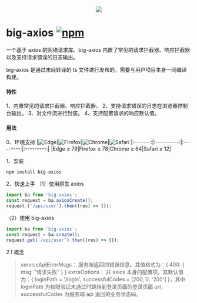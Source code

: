 <h1 align="center">
<img src="https://img.shields.io/badge/BA-big--axios-42b883">
</h1>

# big-axios <a href='https://www.npmjs.com/package/big-axios'>![npm](https://img.shields.io/npm/v/big-axios?style=for-the-badge&color=42b883)</a>

一个基于 axios 的网络请求库。big-axios 内置了常见的请求拦截器、响应拦截器以及支持请求错误的日志输出。

big-axios 是通过未经转译的 ts 文件进行发布的，需要与用户项目本身一同编译构建。

#### 特性

1、内置常见的请求拦截器、响应拦截器。
2、支持请求错误的日志在浏览器控制台输出。
3、对文件流进行封装。
4、支持配置请求的响应默认值。

#### 用法

0、环境支持
|<img src="https://cdn.jsdelivr.net/npm/@browser-logos/edge/edge_32x32.png" alt="Edge">|![Firefox](https://cdn.jsdelivr.net/npm/@browser-logos/firefox/firefox_32x32.png)|![Chrome](https://cdn.jsdelivr.net/npm/@browser-logos/chrome/chrome_32x32.png)|![Safari](https://cdn.jsdelivr.net/npm/@browser-logos/safari/safari_32x32.png)
|:-------:|:----------:|:---------:|:---------:|
|Edge ≥ 79|Firefox ≥ 78|Chrome ≥ 64|Safari ≥ 12|

1、安装

```bash
npm install big-axios
```

2、快速上手
（1）使用原生 axios

```javascript
import ba from 'big-axios';
const request = ba.axiosCreate();
request.('/api/user').then((res) => {});
```

（2）使用 big-axios

```javascript
import ba from 'big-axios';
const request = ba.create();
request.get('/api/user').then((res) => {});
```

2.1 概念

> serviceApiErrorMsgs： 服务端返回的错误信息。其值格式为：{ 400: { msg: "请求失败" } }
> extraOptions： 非 axios 本身的配置项。其默认值为：{ loginPath = '/login', successfulCodes = [200, 0, '200'] }，其中 loginPath 为权限验证未通过时跳转到登录页面的登录页面 url，successfulCodes 为服务端 api 返回的业务状态码。
